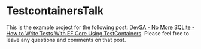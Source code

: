 # TestcontainersTalk

This is the example project for the following post: [DevSA - No More SQLite - How to Write Tests With EF Core Using TestContainers](https://daninacan.com/devsa-no-more-sqlite-how-to-write-tests-with-ef-core-using-testcontainers). Please feel free to leave any questions and comments on that post.
